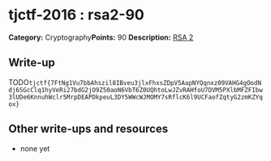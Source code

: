 # tjctf-2016 : rsa2-90

**Category:** Cryptography**Points:** 90
**Description:** <a href="|<ascii-chars>.txt|">RSA 2</a>

## Write-up

TODO`tjctf{7FtNg1Vu7bbAhszil8IBveu3jlxFhxsZDpV5AapNYQqnxz09VAHG4gOodNdj6SGcClq1hyVeRi27bdG2jO9Z50aoN6VbT6Z0UQhtoLwJZvRAHfoU7DVM5PXlbMFZFIbw3lUDe6KnnuhWclr5MrpDEAPDkpeuL3DY5WWcWJMOMY7sRflcK6l9UCFaofZqtyG2zmKZYqox}`

## Other write-ups and resources

* none yet